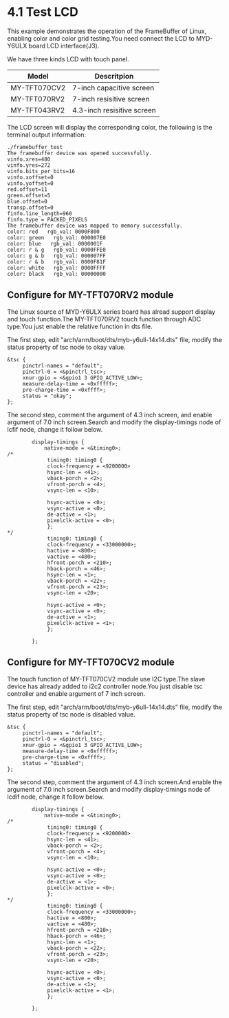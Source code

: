 # 4.1 Test LCD

This example demonstrates the operation of the FrameBuffer of Linux, enabling color and color grid testing.You need connect the LCD to MYD-Y6ULX board LCD interface(J3).

We have three kinds LCD with touch panel.

Model | Descritpion
----- | -----------
MY-TFT070CV2 | 7-inch capacitive screen
MY-TFT070RV2 | 7-inch resisitive screen
MY-TFT043RV2 | 4.3-inch resisitive screen

The LCD screen will display the corresponding color, the following is the terminal output information:

```
./framebuffer_test
The framebuffer device was opened successfully.
vinfo.xres=480
vinfo.yres=272
vinfo.bits_per_bits=16
vinfo.xoffset=0
vinfo.yoffset=0
red.offset=11
green.offset=5
blue.offset=0
transp.offset=0
finfo.line_length=960
finfo.type = PACKED_PIXELS
The framebuffer device was mapped to memory successfully.
color: red   rgb_val: 0000F800
color: green   rgb_val: 000007E0
color: blue   rgb_val: 0000001F
color: r & g   rgb_val: 0000FFE0
color: g & b   rgb_val: 000007FF
color: r & b   rgb_val: 0000F81F
color: white   rgb_val: 0000FFFF
color: black   rgb_val: 00000000
```


## Configure for MY-TFT070RV2 module

The Linux source of MYD-Y6ULX series board has alread support display and touch function.The MY-TFT070RV2 touch function through ADC type.You just enable the relative function in dts file.

The first step, edit "arch/arm/boot/dts/myb-y6ull-14x14.dts" file, modify the status property of tsc node to okay value.
```
&tsc {
     pinctrl-names = "default";
     pinctrl-0 = <&pinctrl_tsc>;
     xnur-gpio = <&gpio1 3 GPIO_ACTIVE_LOW>;
     measure-delay-time = <0xfffff>;
     pre-charge-time = <0xffff>;
     status = "okay";
};
```
The second step, comment the argument of 4.3 inch screen, and enable argument of 7.0 inch screen.Search and modify the display-timings node of lcfif node, change it follow below.
```
        display-timings {
            native-mode = <&timing0>;
/*
             timing0: timing0 {
             clock-frequency = <9200000>
             hsync-len = <41>;
             vback-porch = <2>;
             vfront-porch = <4>;
             vsync-len = <10>;
 
             hsync-active = <0>;
             vsync-active = <0>;
             de-active = <1>;
             pixelclk-active = <0>;
             };
*/
             timing0: timing0 {
             clock-frequency = <33000000>;
             hactive = <800>;
             vactive = <480>;
             hfront-porch = <210>;
             hback-porch = <46>;
             hsync-len = <1>;
             vback-porch = <22>;
             vfront-porch = <23>;
             vsync-len = <20>;
 
             hsync-active = <0>;
             vsync-active = <0>;
             de-active = <1>;
             pixelclk-active = <1>;
             };
 
        };
```

## Configure for MY-TFT070CV2 module

The touch function of MY-TFT070CV2 module use I2C type.The slave device has already added to i2c2 controller node.You just disable tsc controller and enable argument of 7 inch screen.

The first step, edit "arch/arm/boot/dts/myb-y6ull-14x14.dts" file, modify the status property of tsc node is disabled value.
```
&tsc {
     pinctrl-names = "default";
     pinctrl-0 = <&pinctrl_tsc>;
     xnur-gpio = <&gpio1 3 GPIO_ACTIVE_LOW>;
     measure-delay-time = <0xfffff>;
     pre-charge-time = <0xffff>;
     status = "disabled";
};
```
The second step, comment the argument of 4.3 inch screen.And enable the argument of 7.0 inch screen.Search and modify display-timings node of lcdif node, change it follow below.
```
        display-timings {
            native-mode = <&timing0>;
/*
             timing0: timing0 {
             clock-frequency = <9200000>
             hsync-len = <41>;
             vback-porch = <2>;
             vfront-porch = <4>;
             vsync-len = <10>;
 
             hsync-active = <0>;
             vsync-active = <0>;
             de-active = <1>;
             pixelclk-active = <0>;
             };
*/
             timing0: timing0 {
             clock-frequency = <33000000>;
             hactive = <800>;
             vactive = <480>;
             hfront-porch = <210>;
             hback-porch = <46>;
             hsync-len = <1>;
             vback-porch = <22>;
             vfront-porch = <23>;
             vsync-len = <20>;
 
             hsync-active = <0>;
             vsync-active = <0>;
             de-active = <1>;
             pixelclk-active = <1>;
             };
 
        };
```

